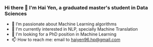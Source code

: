 ### Hi there 👋 I'm Hai Yen, a graduated master's student in Data Sciences

- 🌱 I’m passionate about Machine Learning algorithms
- 🤔 I'm currently interested in NLP, specially Machine Translation
- 💬 I'm looking for a PhD position in Machine Learning
- 📫 How to reach me: email to haiyen96.hp@gmail.com

<!--
**haiyenvu96/haiyenvu96** is a ✨ _special_ ✨ repository because its `README.md` (this file) appears on your GitHub profile.

Here are some ideas to get you started:

- 🔭 I’m currently working on ...
- 🌱 I’m currently learning ...
- 👯 I’m looking to collaborate on ...
- 🤔 I’m looking for help with ...
- 💬 Ask me about ...
- 📫 How to reach me: ...
- 😄 Pronouns: ...
- ⚡ Fun fact: ...
-->
